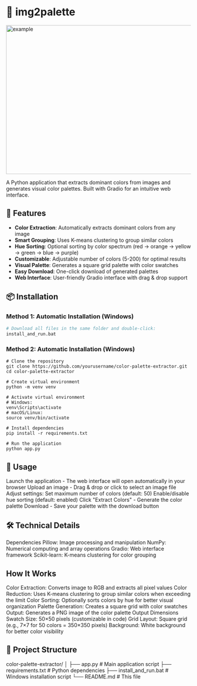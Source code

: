 # 🎨 img2palette

<img width="731" height="405" alt="example" src="https://github.com/user-attachments/assets/37101d6d-8d1a-47af-8603-7b50e474abf6" />


A Python application that extracts dominant colors from images and generates visual color palettes.
Built with Gradio for an intuitive web interface.

## 🌟 Features

- **Color Extraction**: Automatically extracts dominant colors from any image
- **Smart Grouping**: Uses K-means clustering to group similar colors
- **Hue Sorting**: Optional sorting by color spectrum (red → orange → yellow → green → blue → purple)
- **Customizable**: Adjustable number of colors (5-200) for optimal results
- **Visual Palette**: Generates a square grid palette with color swatches
- **Easy Download**: One-click download of generated palettes
- **Web Interface**: User-friendly Gradio interface with drag & drop support

## 📦 Installation

### Method 1: Automatic Installation (Windows)
```bash
# Download all files in the same folder and double-click:
install_and_run.bat
```
### Method 2: Automatic Installation (Windows)
```
# Clone the repository
git clone https://github.com/yourusername/color-palette-extractor.git
cd color-palette-extractor

# Create virtual environment
python -m venv venv

# Activate virtual environment
# Windows:
venv\Scripts\activate
# macOS/Linux:
source venv/bin/activate

# Install dependencies
pip install -r requirements.txt

# Run the application
python app.py
```

## 🚀 Usage
Launch the application - The web interface will open automatically in your browser
Upload an image - Drag & drop or click to select an image file
Adjust settings:
Set maximum number of colors (default: 50)
Enable/disable hue sorting (default: enabled)
Click "Extract Colors" - Generate the color palette
Download - Save your palette with the download button

## 🛠️ Technical Details
Dependencies
Pillow: Image processing and manipulation
NumPy: Numerical computing and array operations
Gradio: Web interface framework
Scikit-learn: K-means clustering for color grouping

## How It Works
Color Extraction: Converts image to RGB and extracts all pixel values
Color Reduction: Uses K-means clustering to group similar colors when exceeding the limit
Color Sorting: Optionally sorts colors by hue for better visual organization
Palette Generation: Creates a square grid with color swatches
Output: Generates a PNG image of the color palette
Output Dimensions
Swatch Size: 50×50 pixels (customizable in code)
Grid Layout: Square grid (e.g., 7×7 for 50 colors = 350×350 pixels)
Background: White background for better color visibility

## 📁 Project Structure
color-palette-extractor/
│
├── app.py                 # Main application script
├── requirements.txt       # Python dependencies
├── install_and_run.bat    # Windows installation script
└── README.md             # This file







